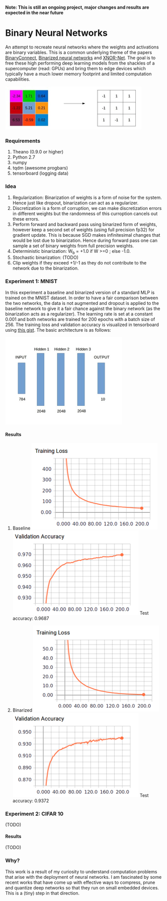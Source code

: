 **Note: This is still an ongoing project, major changes and results are expected in the near future**
 
# Binary Neural Networks
An attempt to recreate neural networks where the weights and activations are binary variables. This is a common underlying theme of the papers [BinaryConnect](https://arxiv.org/abs/1511.00363), [Binarized neural networks](https://arxiv.org/abs/1602.02830) and [XNOR-Net](https://arxiv.org/abs/1603.05279). The goal is to free these high performing deep learning models from the shackles of a supercomputer (read: GPUs) and bring them to edge devices which typically have a much lower memory footprint and limited computation capabilities. 

![Quantize](readme_data/quantize.jpg "Quantize")

### Requirements 
1. Theano (0.9.0 or higher)
2. Python 2.7
3. numpy 
4. tqdm (awesome progbars)
5. tensorboard (logging data)

### Idea
1. Regularization: Binarization of weights is a form of noise for the system. Hence just like dropout, binarization can act as a regularizer. 
2. Discretization is a form of corruption, we can make discretization errors in different weights but the randomness of this curroption cancels out these errors. 
3. Perform forward and backward pass using binarized form of weights, however keep a second set of weights (using full precision fp32) for gradient update. This is because SGD makes infinitesimal changes that would be lost due to binarization. Hence during forward pass one can sample a set of binary weights from full precision weights. 
4. Deterministic binarization: W<sub>b</sub> = +1.0 if W >=0 ; else -1.0. 
5. Stochastic binarization: (TODO)
6. Clip weights if they exceed +1/-1 as they do not contribute to the network due to the binarization.  


### Experiment 1: MNIST
In this experiment a baseline and binarized version of a standard MLP is trained on the MNIST dataset. In order to have a fair comparison between the two networks, the data is not augmented and dropout is applied to the baseline network to give it a fair chance against the binary network (as the binarization acts as a regularizer). The learning rate is set at a constant 0.001 and both networks are trained for 200 epochs with a batch size of 256. The training loss and validation accuracy is visualized in tensorboard using [this gist](https://gist.github.com/gyglim/1f8dfb1b5c82627ae3efcfbbadb9f514). The basic architecture is as follows:
 
![architecture](readme_data/network_arch.jpg "architecture")

#### Results
1. Baseline
![Training Loss](readme_data/baseline_loss.png "Training Loss") ![Validation Accuracy](readme_data/baseline_acc.png "Validation Accuracy")
Test accuracy: 0.9687 

2. Binarized 
![Training Loss](readme_data/binary_loss.png "Training Loss") ![Validation Accuracy](readme_data/binary_acc.png "Validation Accuracy")
Test accuracy: 0.9372 

### Experiment 2: CIFAR 10
(TODO)

#### Results
(TODO)

### Why?
This work is a result of my curiosity to understand computation problems that arise with the deployment of neural networks. I am fascinated by some recent works that have come up with effective ways to compress, prune and quantize deep networks so that they run on small embedded devices. This is a (tiny) step in that direction.    

